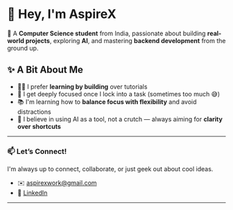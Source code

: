 # 👋 Hey, I'm AspireX

🚀 A **Computer Science student** from India, passionate about building **real-world projects**, exploring **AI**, and mastering **backend development** from the ground up.

## ✨ A Bit About Me

- 🧑‍💻 I prefer **learning by building** over tutorials
- 🎯 I get deeply focused once I lock into a task (sometimes too much 😅)
- 📚 I'm learning how to **balance focus with flexibility** and avoid distractions
- 🧩 I believe in using AI as a tool, not a crutch — always aiming for **clarity over shortcuts**

---

### 📫 Let’s Connect!

I'm always up to connect, collaborate, or just geek out about cool ideas.

- ✉️ aspirexwork@gmail.com
- 💼 [LinkedIn](www.linkedin.com/in/alok-18zx)

---


